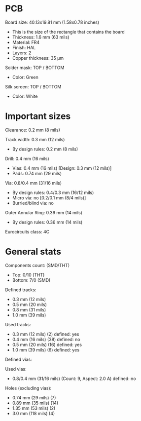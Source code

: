 # PCB

Board size: 40.13x19.81 mm (1.58x0.78 inches)

- This is the size of the rectangle that contains the board
- Thickness: 1.6 mm (63 mils)
- Material: FR4
- Finish: HAL
- Layers: 2
- Copper thickness: 35 µm

Solder mask: TOP / BOTTOM

- Color: Green

Silk screen: TOP / BOTTOM

- Color: White


# Important sizes

Clearance: 0.2 mm (8 mils)

Track width: 0.3 mm (12 mils)

- By design rules: 0.2 mm (8 mils)

Drill: 0.4 mm (16 mils)

- Vias: 0.4 mm (16 mils) [Design: 0.3 mm (12 mils)]
- Pads: 0.74 mm (29 mils)

Via: 0.8/0.4 mm (31/16 mils)

- By design rules: 0.4/0.3 mm (16/12 mils)
- Micro via: no [0.2/0.1 mm (8/4 mils)]
- Burried/blind via: no

Outer Annular Ring: 0.36 mm (14 mils)

- By design rules: 0.36 mm (14 mils)

Eurocircuits class: 4C


# General stats

Components count: (SMD/THT)

- Top: 0/10 (THT)
- Bottom: 7/0 (SMD)

Defined tracks:

- 0.3 mm (12 mils)
- 0.5 mm (20 mils)
- 0.8 mm (31 mils)
- 1.0 mm (39 mils)

Used tracks:

- 0.3 mm (12 mils) (2) defined: yes
- 0.4 mm (16 mils) (38) defined: no
- 0.5 mm (20 mils) (16) defined: yes
- 1.0 mm (39 mils) (6) defined: yes

Defined vias:


Used vias:

- 0.8/0.4 mm (31/16 mils) (Count: 9, Aspect: 2.0 A) defined: no

Holes (excluding vias):

- 0.74 mm (29 mils) (7)
- 0.89 mm (35 mils) (14)
- 1.35 mm (53 mils) (2)
- 3.0 mm (118 mils) (4)




